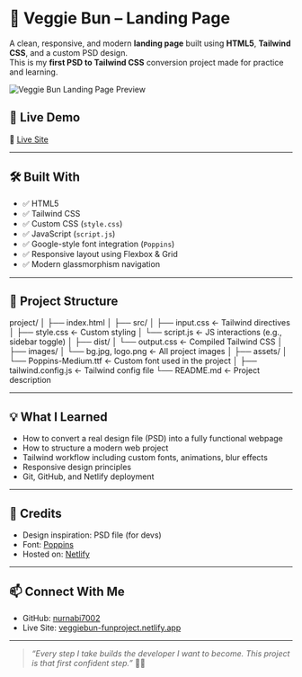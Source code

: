 # 🌱 Veggie Bun – Landing Page

A clean, responsive, and modern **landing page** built using **HTML5**, **Tailwind CSS**, and a custom PSD design.  
This is my **first PSD to Tailwind CSS** conversion project made for practice and learning.

![Veggie Bun Landing Page Preview](https://ik.imagekit.io/y74mrm0nk/site-image.png?updatedAt=1752116896552)

## 🚀 Live Demo

🔗 [Live Site](https://veggiebun-funproject.netlify.app/)

---

## 🛠️ Built With

- ✅ HTML5
- ✅ Tailwind CSS
- ✅ Custom CSS (`style.css`)
- ✅ JavaScript (`script.js`)
- ✅ Google-style font integration (`Poppins`)
- ✅ Responsive layout using Flexbox & Grid
- ✅ Modern glassmorphism navigation

---

## 📁 Project Structure

project/
│
├── index.html
│
├── src/
│ ├── input.css ← Tailwind directives
│ ├── style.css ← Custom styling
│ └── script.js ← JS interactions (e.g., sidebar toggle)
│
├── dist/
│ └── output.css ← Compiled Tailwind CSS
│
├── images/
│ └── bg.jpg, logo.png ← All project images
│
├── assets/
│ └── Poppins-Medium.ttf ← Custom font used in the project
│
├── tailwind.config.js ← Tailwind config file
└── README.md ← Project description


---

## 💡 What I Learned

- How to convert a real design file (PSD) into a fully functional webpage  
- How to structure a modern web project  
- Tailwind workflow including custom fonts, animations, blur effects  
- Responsive design principles  
- Git, GitHub, and Netlify deployment

---

## 🙌 Credits

- Design inspiration: PSD file (for devs)
- Font: [Poppins](https://fonts.google.com/specimen/Poppins)
- Hosted on: [Netlify](https://netlify.com)

---

## 📫 Connect With Me

- GitHub: [nurnabi7002](https://github.com/nurnabi7002)
- Live Site: [veggiebun-funproject.netlify.app](https://veggiebun-funproject.netlify.app/)

---

> _“Every step I take builds the developer I want to become. This project is that first confident step.”_ 🌱✨

